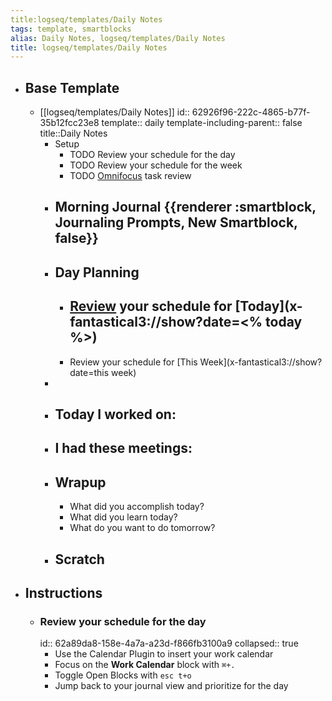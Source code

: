 ```yaml
---
title:logseq/templates/Daily Notes
tags: template, smartblocks
alias: Daily Notes, logseq/templates/Daily Notes
title: logseq/templates/Daily Notes
---
```


- ## Base Template
	- [[logseq/templates/Daily Notes]]
	  id:: 62926f96-222c-4865-b77f-35b12fcc23e8
	  template:: daily
	  template-including-parent:: false
	  title::Daily Notes
		- Setup
			- TODO Review your schedule for the day
			- TODO Review your schedule for the week
			- TODO [Omnifocus](omnifocus://) task review
		- ## Morning Journal {{renderer :smartblock, Journaling Prompts, New Smartblock, false}}
		- ## Day Planning
			- [Review](((62a89da8-158e-4a7a-a23d-f866fb3100a9))) your schedule for [Today](x-fantastical3://show?date=<% today %>)
				-
			- Review your schedule for [This Week](x-fantastical3://show?date=this week)
		-
		- ## Today I worked on:
		- ## I had these meetings:
		- ## Wrapup
			- What did you accomplish today?
			- What did you learn today?
			- What do you want to do tomorrow?
		- ## Scratch
- ## Instructions
	- ### Review your schedule for the day
	  id:: 62a89da8-158e-4a7a-a23d-f866fb3100a9
	  collapsed:: true
		- Use the Calendar Plugin to insert your work calendar
		- Focus on the **Work Calendar** block with `⌘+.`
		- Toggle Open Blocks with `esc t+o`
		- Jump back to your journal view and prioritize for the day